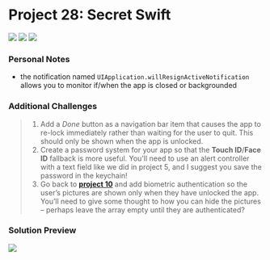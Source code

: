 # Project 28: Secret Swift

[![](https://img.shields.io/badge/Hacking%20with%20iOS-2019.10.26-36A9AE?logo=gumroad)](https://www.hackingwithswift.com/store/hacking-with-ios) [![](https://img.shields.io/badge/Xcode-11.3.1-3d8af0?logo=xcode)](#) [![](https://img.shields.io/badge/Swift-5.1-FA7343?logo=swift)](#)

### Personal Notes
- the notification named `UIApplication.willResignActiveNotification` allows you to monitor if/when the app is closed or backgrounded

### Additional Challenges
> 1. Add a _Done_ button as a navigation bar item that causes the app to re-lock immediately rather than waiting for the user to quit. This should only be shown when the app is unlocked.
> 2. Create a password system for your app so that the **Touch ID**/**Face ID** fallback is more useful. You'll need to use an alert controller with a text field like we did in project 5, and I suggest you save the password in the keychain!
> 3. Go back to [**project 10**](https://github.com/seventhaxis/hacking-with-ios/tree/master/projects/p10.names-to-faces/) and add biometric authentication so the user’s pictures are shown only when they have unlocked the app. You’ll need to give some thought to how you can hide the pictures – perhaps leave the array empty until they are authenticated?

### Solution Preview
<img src="https://user-images.githubusercontent.com/4438390/73128628-25388600-3fa0-11ea-933f-afe7c7574dfb.png">
